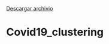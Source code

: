[Descargar archivio](https://drive.google.com/drive/folders/1KxalBjJ6gu6jwb7N3eg0YUfIi5WMK_5w?usp=sharing)
# Covid19_clustering
